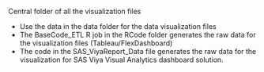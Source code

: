 Central folder of all the visualization files

* Use the data in the data folder for the data visualization files
* The BaseCode_ETL R job in the RCode folder generates the raw data for the visualization files (Tableau/FlexDashboard)
* The code in the SAS_ViyaReport_Data file generates the raw data for the visualization for SAS Viya Visual Analytics dashboard solution. 
